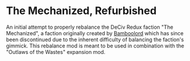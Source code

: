 # The Mechanized, Refurbished
An initial attempt to properly rebalance the DeCiv Redux faction "The Mechanized", a faction originally created by [Bamboolord](https://github.com/RealBamboolord) which has since been discontinued due to the inherent difficulty of balancing the faction's gimmick. This rebalance mod is meant to be used in combination with the "Outlaws of the Wastes" expansion mod.
